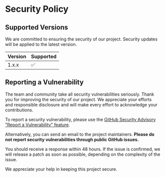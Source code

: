 # Security Policy

## Supported Versions

We are committed to ensuring the security of our project. Security updates will be applied to the latest version.

| Version | Supported          |
| ------- | ------------------ |
| 1.x.x   | :white_check_mark: |

## Reporting a Vulnerability

The team and community take all security vulnerabilities seriously. Thank you for improving the security of our project. We appreciate your efforts and responsible disclosure and will make every effort to acknowledge your contributions.

To report a security vulnerability, please use the [GitHub Security Advisory "Report a Vulnerability" feature](https://github.com/Windscribe-VPN-Offline/windscribe-vpn-offline-setup-assistant/security/advisories/new).

Alternatively, you can send an email to the project maintainers. **Please do not report security vulnerabilities through public GitHub issues.**

You should receive a response within 48 hours. If the issue is confirmed, we will release a patch as soon as possible, depending on the complexity of the issue.

We appreciate your help in keeping this project secure. 